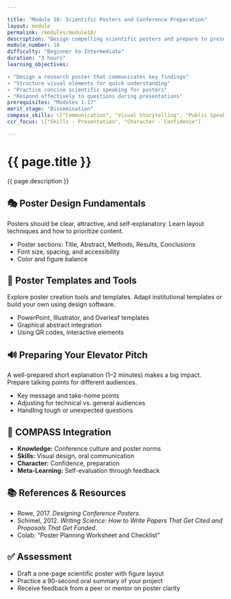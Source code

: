```yaml
---

title: "Module 18: Scientific Posters and Conference Preparation"
layout: module
permalink: /modules/module18/
description: "Design compelling scientific posters and prepare to present your connectomics research effectively."
module_number: 18
difficulty: "Beginner to Intermediate"
duration: "3 hours"
learning_objectives:

- "Design a research poster that communicates key findings"
- "Structure visual elements for quick understanding"
- "Practice concise scientific speaking for posters"
- "Respond effectively to questions during presentations"
prerequisites: "Modules 1-17"
merit_stage: "Dissemination"
compass_skills: \["Communication", "Visual Storytelling", "Public Speaking"]
ccr_focus: \["Skills - Presentation", "Character - Confidence"]

---
```


<div class="main-content">
  <div class="hero">
    <div class="hero-content">
      <h1>{{ page.title }}</h1>
      <p class="hero-subtitle">{{ page.description }}</p>
    </div>
  </div>

  <div class="cards-grid module-cards">
<div class="card module-card">
    <h2>🎭 Poster Design Fundamentals</h2>
    <p>Posters should be clear, attractive, and self-explanatory. Learn layout techniques and how to prioritize content.</p>
    <ul>
      <li>Poster sections: Title, Abstract, Methods, Results, Conclusions</li>
      <li>Font size, spacing, and accessibility</li>
      <li>Color and figure balance</li>
    </ul>
  </div>

  <div class="card module-card">
    <h2>📄 Poster Templates and Tools</h2>
    <p>Explore poster creation tools and templates. Adapt institutional templates or build your own using design software.</p>
    <ul>
      <li>PowerPoint, Illustrator, and Overleaf templates</li>
      <li>Graphical abstract integration</li>
      <li>Using QR codes, interactive elements</li>
    </ul>
  </div>

  <div class="card module-card">
    <h2>🔊 Preparing Your Elevator Pitch</h2>
    <p>A well-prepared short explanation (1–2 minutes) makes a big impact. Prepare talking points for different audiences.</p>
    <ul>
      <li>Key message and take-home points</li>
      <li>Adjusting for technical vs. general audiences</li>
      <li>Handling tough or unexpected questions</li>
    </ul>
  </div>

  <div class="card module-card">
    <h2>🌟 COMPASS Integration</h2>
    <ul>
      <li><strong>Knowledge:</strong> Conference culture and poster norms</li>
      <li><strong>Skills:</strong> Visual design, oral communication</li>
      <li><strong>Character:</strong> Confidence, preparation</li>
      <li><strong>Meta-Learning:</strong> Self-evaluation through feedback</li>
    </ul>
  </div>

  <div class="card module-card">
    <h2>📚 References & Resources</h2>
    <ul>
      <li>Rowe, 2017. <em>Designing Conference Posters</em>.</li>
      <li>Schimel, 2012. <em>Writing Science: How to Write Papers That Get Cited and Proposals That Get Funded</em>.</li>
      <li>Colab: "Poster Planning Worksheet and Checklist"</li>
    </ul>
  </div>

  <div class="card module-card">
    <h2>✅ Assessment</h2>
    <ul>
      <li>Draft a one-page scientific poster with figure layout</li>
      <li>Practice a 90-second oral summary of your project</li>
      <li>Receive feedback from a peer or mentor on poster clarity</li>
    </ul>
  </div>
</div>
</div>
